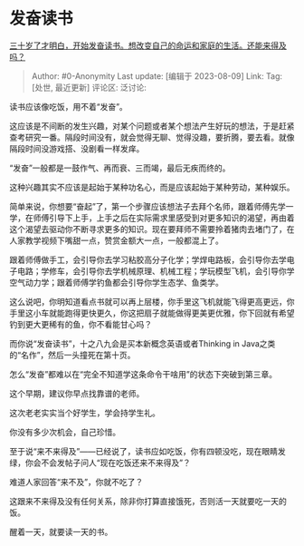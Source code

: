 # 发奋读书
[三十岁了才明白，开始发奋读书。想改变自己的命运和家庭的生活。还能来得及吗？](https://www.zhihu.com/question/359652140/answer/3133808614)

> Author: #0-Anonymity
> Last update: [编辑于 2023-08-09]
> Link:
> Tag: [处世, 最近更新]
> 评论区:
> 泛讨论:

读书应该像吃饭，用不着“发奋”。

这应该是不间断的发生兴趣，对某个问题或者某个想法产生好玩的想法，于是赶紧查考研究一番。隔段时间没有，就会觉得无聊、觉得没趣，要折腾，要去看。就像隔段时间没游戏搭、没剧看一样发痒。

“发奋”一般都是一鼓作气、再而衰、三而竭，最后无疾而终的。

这种兴趣其实不应该是起始于某种功名心，而是应该起始于某种劳动，某种娱乐。

简单来说，你想要“奋起”了，第一个步骤应该想法子去拜个名师，跟着师傅先学一学，在师傅引导下上手，上手之后在实际需求里感受到对更多知识的渴望，再由着这个渴望去驱动你不断寻求更多的知识。现在要拜师不需要拎着猪肉去堵门了，在人家教学视频下嘴甜一点，赞赏金额大一点，一般都混上了。

跟着师傅做手工，会引导你去学习粘胶高分子化学；学焊电路板，会引导你去学电子电路；学修车，会引导你去学机械原理、机械工程；学玩模型飞机，会引导你学空气动力学；跟着师傅学钓鱼都会引导你学生态学、鱼类学。

这么说吧，你明知道看点书就可以再上层楼，你手里这飞机就能飞得更高更远，你手里这小车就能跑得更快更久，你这把扇子就能做得更美更优雅，你下回就有希望钓到更大更稀有的鱼，你不看能甘心吗？

而你说“发奋读书”，十之八九会是买本新概念英语或者Thinking in Java之类的“名作”，然后一头撞死在第十页。

怎么“发奋”都难以在“完全不知道学这条命令干啥用”的状态下突破到第三章。

这个早期，建议你早点找靠谱的老师。

这次老老实实当个好学生，学会持学生礼。

你没有多少次机会，自己珍惜。

至于说“来不来得及”——已经说了，读书应如吃饭，你有四顿没吃，现在眼睛发绿，你会不会发帖子问人“现在吃饭还来不来得及”？

难道人家回答“来不及”，你就不吃了？

这跟来不来得及没有任何关系，除非你打算直接饿死，否则活一天就要吃一天的饭。

醒着一天，就要读一天的书。